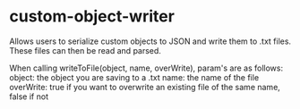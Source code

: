 # custom-object-writer
Allows users to serialize custom objects to JSON and write them to .txt
files. These files can then be read and parsed. 

When calling writeToFile(object, name, overWrite), param's are as
follows:
	object: the object you are saving to a .txt
	name: the name of the file
	overWrite: true if you want to overwrite an existing
		   file of the same name, false if not